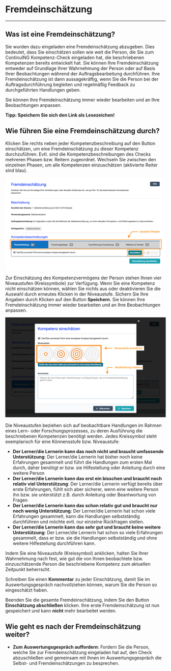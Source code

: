 # Fremdeinschätzung

- - -

## Was ist eine Fremdeinschätzung?
Sie wurden dazu eingeladen eine Fremdeinschätzung abzugeben. Dies bedeutet, dass Sie einschätzen sollen wie weit die Person, die Sie zum ContinuING Kompetenz-Check eingeladen hat, die beschriebenen Kompetenzen bereits entwickelt hat. Sie können Ihre Fremdeinschätzung entweder auf Grundlage Ihrer Wahrnehmung der Person oder auf Basis Ihrer Beobachtungen während der Auftragsbearbeitung durchführen. Ihre Fremdeinschätzung ist dann aussagekräftig, wenn Sie die Person bei der Auftragsdurchführung begleiten und regelmäßig Feedback zu durchgeführten Handlungen geben. 

Sie können Ihre Fremdeinschätzung immer wieder bearbeiten und an Ihre Beobachtungen anpassen. 

**Tipp: Speichern Sie sich den Link als Lesezeichen!**

## Wie führen Sie eine Fremdeinschätzung durch?
Klicken Sie rechts neben jeder Kompetenzbeschreibung auf den Button einschätzen, um eine Fremdeinschätzung zu dieser Kompetenz durchzuführen. Evtl. sind die Kompetenzbeschreibungen des Checks mehreren Phasen bzw. Reitern zugeordnet. Wechseln Sie zwischen den einzelnen Phasen, um alle Kompetenzen einzuschätzen (aktivierte Reiter sind blau).

![Übersicht der einzelnen Phasen und der Kompetenzbeschreibung](media/Fremdeinschaetzung.jpg)

Zur Einschätzung des Kompetenzvermögens der Person stehen Ihnen vier Niveaustufen (Kreissymbole) zur Verfügung. Wenn Sie eine Kompetenz nicht einschätzen können, wählen Sie nichts aus oder deaktivieren Sie die Auswahl durch erneutes Klicken in der Niveaustufe. Sichern Sie Ihre Angaben durch Klicken auf den Button **Speichern**. Sie können Ihre Fremdeinschätzung immer wieder bearbeiten und an Ihre Beobachtungen anpassen.

![Übersicht der Funktionen zur Durchführung einer Fremdeinschätzung](media/Fremdeinschaetzung_Deatail.jpg)

Die Niveaustufen beziehen sich auf beobachtbare Handlungen im Rahmen eines Lern- oder Forschungsprozesses, zu deren Ausführung die beschriebenen Kompetenzen benötigt werden. Jedes Kreissymbol steht exemplarisch für eine Könnensstufe bzw. Niveaustufe: 

* **Der Lerner/die Lernerin kann das noch nicht und braucht umfassende Unterstützung**: Der Lerner/die Lernerin hat bisher noch keine Erfahrungen gesammelt und führt die Handlungen zum ersten Mal durch, daher benötigt er bzw. sie Hilfestellung oder Anleitung durch eine weitere Person
* **Der Lerner/die Lernerin kann das erst ein bisschen und braucht noch relativ viel Unterstützung**: Der Lerner/die Lernerin verfügt bereits über erste Erfahrungen, fühlt sich aber sicherer, wenn eine weitere Person ihn bzw. sie unterstützt z.B. durch Anleitung oder Beantwortung von Fragen
* **Der Lerner/die Lernerin kann das schon relativ gut und braucht nur noch wenig Unterstützung**: Der Lerner/die Lernerin hat schon viele Erfahrungen gesammelt, kann die Handlungen selbstständig durchführen und möchte evtl. nur einzelne Rückfragen stellen.
* **Der Lerner/die Lernerin kann das sehr gut und braucht keine weitere Unterstützung**: Der Lerner/die Lernerin hat schon so viele Erfahrungen gesammelt, dass er bzw. sie die Handlungen selbstständig und ohne weitere Hilfestellung durchführen kann.

Indem Sie eine Niveaustufe (Kreissymbol) anklicken, halten Sie Ihrer Wahrnehmung nach fest, wie gut die von Ihnen beobachtete bzw. einzuschätzende Person die beschriebene Kompetenz zum aktuellen Zeitpunkt beherrscht. 

Schreiben Sie einen **Kommentar** zu jeder Einschätzung, damit Sie im Auswertungsgespräch nachvollziehen können, warum Sie die Person so eingeschätzt haben. 

Beenden Sie die gesamte Fremdeinschätzung, indem Sie den Button **Einschätzung abschließen** klicken. Ihre erste Fremdeinschätzung ist nun gespeichert und kann **nicht** mehr bearbeitet werden.

## Wie geht es nach der Fremdeinschätzung weiter?
* **Zum Auswertungsgespräch auffordern**: Fordern Sie die Person, welche Sie zur Fremdeinschätzung eingeladen hat auf, den Check abzuschließen und gemeinsam mit Ihnen im Auswertungsgespräch die Selbst- und Fremdeinschätzungen zu besprechen.

